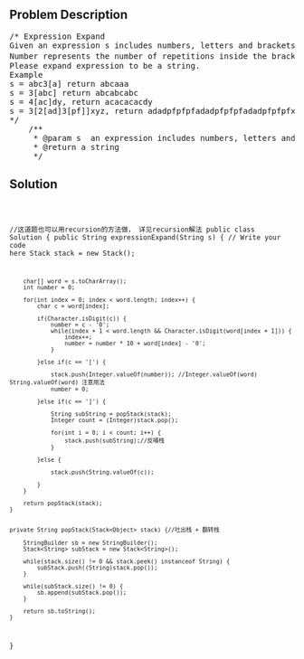 <!--
<style>
  body { font-family: Arial, sans-serif; }
  .container { max-width: 700px; margin: 0 auto; padding: 10px; }
  .comment-block { background-color: #f9f9f9; padding: 10px; border-left: 5px solid #ccc; overflow-wrap: break-word; white-space: pre-wrap; }
  .code-block { background-color: #f4f4f4; padding: 10px; border: 1px solid #ddd; overflow-wrap: break-word; white-space: pre-wrap; }
</style>
-->

<div class='container'>
<h2>Problem Description</h2>
<div class='comment-block'>
<pre>
/* Expression Expand
Given an expression s includes numbers, letters and brackets. 
Number represents the number of repetitions inside the brackets(can be a string or another expression)．
Please expand expression to be a string.
Example
s = abc3[a] return abcaaa
s = 3[abc] return abcabcabc
s = 4[ac]dy, return acacacacdy
s = 3[2[ad]3[pf]]xyz, return adadpfpfpfadadpfpfpfadadpfpfpfxyz
*/
    /**
     * @param s  an expression includes numbers, letters and brackets
     * @return a string
     */
</pre>
</div>

<h2>Solution</h2>
<div class='code-block'>
<pre><code class='language-java'>

//这道题也可以用recursion的方法做， 详见recursion解法
public class Solution {
    public String expressionExpand(String s) {
        // Write your code here
        Stack<Object> stack = new Stack<Object>();
        
        char[] word = s.toCharArray();
        int number = 0;
        
        for(int index = 0; index < word.length; index++) {
            char c = word[index];
            
            if(Character.isDigit(c)) {
                number = c - '0';
                while(index + 1 < word.length && Character.isDigit(word[index + 1])) {
                    index++;
                    number = number * 10 + word[index] - '0';
                }
                
            }else if(c == '[') {
                
                stack.push(Integer.valueOf(number)); //Integer.valueOf(word)   String.valueOf(word) 注意用法
                number = 0;
                
            }else if(c == ']') {
                
                String subString = popStack(stack);
                Integer count = (Integer)stack.pop();
                
                for(int i = 0; i < count; i++) {
                    stack.push(subString);//反哺栈
                }
                
            }else {
                
                stack.push(String.valueOf(c));
                
            }
        }
        
        return popStack(stack);
    }
    
    
    private String popStack(Stack<Object> stack) {//吐出栈 + 翻转栈
        
        StringBuilder sb = new StringBuilder();
        Stack<String> subStack = new Stack<String>();
        
        while(stack.size() != 0 && stack.peek() instanceof String) {
            subStack.push((String)stack.pop());
        }
        
        while(subStack.size() != 0) {
            sb.append(subStack.pop());
        }
        
        return sb.toString();
    }
}</code></pre>
</div>
</div>
